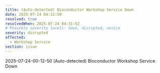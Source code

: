 ```yaml
---
title: (Auto-detected) Bioconductor Workshop Service Down
date: 2025-07-24 04:12:50
resolved: true
resolvedWhen: 2025-07-24 04:31:52
# Possible severity levels: down, disrupted, notice
severity: disrupted
affected:
  - Workshop Service
section: issue
---
```


2025-07-24-00-12-50 (Auto-detected) Bioconductor Workshop Service Down

